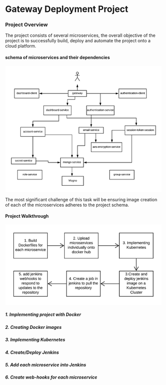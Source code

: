 # Gateway Deployment Project

### Project Overview

The project consists of several microservices, the overall objective of the project is to successfully build, deploy and  automate the project onto a cloud platform. 

#### schema of microservices and their dependencies
![alt text](https://github.com/DarylMcBride/scripts/blob/master/ciprojectdiagram.png)

The most significant challenge of this task will be ensuring image creation of each of the microservices adheres to the project schema.                                                       
                                                             
#### Project Walkthrough
![alt text](https://github.com/DarylMcBride/scripts/blob/master/project-steps2.png)


##### 1. Implementing project with Docker

##### 2. Creating Docker images

##### 3. Implementing Kubernetes

##### 4. Create/Deploy Jenkins

##### 5. Add each microservice into Jenkins

##### 6. Create web-hooks for each microservice
